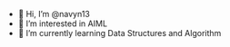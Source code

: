 - 👋 Hi, I’m @navyn13
- 👀 I’m interested in AIML
- 🌱 I’m currently learning Data Structures and Algorithm

<!---
navyn13/navyn13 is a ✨ special ✨ repository because its `README.md` (this file) appears on your GitHub profile.
You can click the Preview link to take a look at your changes.
--->
